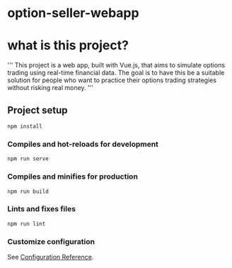 # option-seller-webapp
# what is this project?
'''
This project is a web app, built with Vue.js, that aims to simulate options trading using real-time financial data. The goal is to have this be a suitable solution for people who want to practice their options trading strategies without risking real money.
'''
## Project setup
```
npm install
```

### Compiles and hot-reloads for development
```
npm run serve
```

### Compiles and minifies for production
```
npm run build
```

### Lints and fixes files
```
npm run lint
```

### Customize configuration
See [Configuration Reference](https://cli.vuejs.org/config/).
